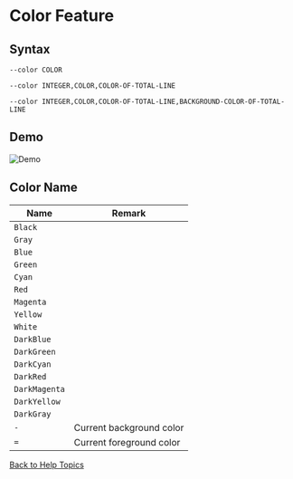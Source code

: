 # Color Feature

## Syntax
```--color COLOR```

```--color INTEGER,COLOR,COLOR-OF-TOTAL-LINE```

```--color INTEGER,COLOR,COLOR-OF-TOTAL-LINE,BACKGROUND-COLOR-OF-TOTAL-LINE```

## Demo
![Demo](https://github.com/ck-yung/dir2cs/blob/main/jpgs/color-demo.gif)

## Color Name

| Name | Remark |
| ---- | ------ |
| ```Black``` | |
| ```Gray``` | |
| ```Blue``` | |
| ```Green``` | |
| ```Cyan``` | |
| ```Red``` | |
| ```Magenta``` | |
| ```Yellow``` | |
| ```White``` | |
| ```DarkBlue``` | |
| ```DarkGreen``` | |
| ```DarkCyan``` | |
| ```DarkRed``` | |
| ```DarkMagenta``` | |
| ```DarkYellow``` | |
| ```DarkGray``` | |
| ```-``` | Current background color |
| ```=``` | Current foreground color |

[Back to Help Topics](https://github.com/ck-yung/dir2cs/blob/main/docs/HELP.md)
 
